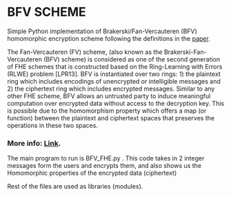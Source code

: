 # BFV SCHEME
Simple Python implementation of Brakerski/Fan-Vercauteren (BFV) homomorphic encryption scheme following the definitions in the [paper](https://eprint.iacr.org/2012/144.pdf).

The Fan-Vercauteren (FV) scheme, (also known as the Brakerski-Fan-Vercauteren (BFV) scheme) is considered as one of the second generation of FHE schemes that is constructed based on the Ring-Learning with Errors (RLWE) problem [LPR13]. BFV is instantiated over two rings: 1) the plaintext ring which includes encodings of unencrypted or intelligible messages and 2) the ciphertext ring which includes encrypted messages. Similar to any other FHE scheme, BFV allows an untrusted party to induce meaningful computation over encrypted data without access to the decryption key. This is possible due to the homomorphism property which offers a map (or function) between the plaintext and ciphertext spaces that preserves the operations in these two spaces.

### More info: [Link](https://inferati.com/blog/fhe-schemes-bfv).

The main program to run is BFV_FHE.py .
This code takes in 2 integer messages form the users and encrypts them, and also shows us the Homomorphic properties of the encrypted data (ciphertext)

 Rest of the files are used as libraries (modules).
